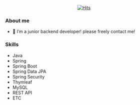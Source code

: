 <div align=center>

[![Hits](https://hits.seeyoufarm.com/api/count/incr/badge.svg?url=https%3A%2F%2Fgithub.com%2Fgpfla6022&count_bg=%2379C83D&title_bg=%23555555&icon=&icon_color=%23E7E7E7&title=hits&edge_flat=false)](https://hits.seeyoufarm.com)

  </div>

### About me
- 🌱 I’m a junior backend developer! please freely contact me!

### Skills
- Java 
- Spring 
- Spring Boot
- Spring Data JPA
- Spring Security
- Thymleaf
- MySQL
- REST API
- ETC


<!--
Team-Velpe
 - PPTOR, 온라인 ppt 마크다운 서비스

개인 프로젝트 
  - yoon's Farm

공부해야하는 언어
- C언어
- 파이썬
- JSP
- HTML/CSS/Javascript
-->
